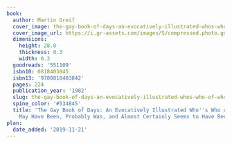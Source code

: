```yaml
---
book:
  author: Martin Greif
  cover_image: the-gay-book-of-days-an-evocatively-illustrated-whos-who-of-who-is-was-may-have-been-probably-was-and-almost-certainly-seems-to-have-been-gay.jpg
  cover_image_url: https://i.gr-assets.com/images/S/compressed.photo.goodreads.com/books/1175725241l/551109.jpg
  dimensions:
    height: 28.0
    thickness: 0.3
    width: 0.3
  goodreads: '551109'
  isbn10: 0818403845
  isbn13: '9780818403842'
  pages: 224
  publication_year: '1982'
  slug: the-gay-book-of-days-an-evocatively-illustrated-whos-who-of-who-is-was-may-have-been-probably-was-and-almost-certainly-seems-to-have-been-gay
  spine_color: '#534845'
  title: 'The Gay Book of Days: An Evocatively Illustrated Who''s Who of Who Is, Was,
    May Have Been, Probably Was, and Almost Certainly Seems to Have Been Gay'
plan:
  date_added: '2019-11-21'
---
```

